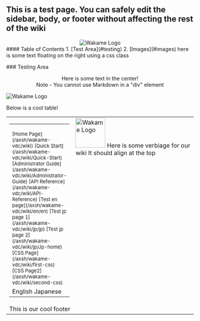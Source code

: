 ## This is a test page. You can safely edit the sidebar, body, or footer without affecting the rest of the wiki
<div align="center">
<img src="http://sphughes.github.io/wakame-vdc/img/wakame-logo-105.png" alt="Wakame Logo" />
</div>
#### Table of Contents
1. [Test Area](#testing)
2. [Images](#images)
<span class="float-right">here is some text floating on the right using a css class</span>  
<p>
<a name="testing" />
### Testing Area

<div align="center">
Here is some text in the center! <br />
Note - You cannot use Markdown in a "div" element
</div>

![Wakame Logo](http://sphughes.github.io/wakame-vdc/img/wakame-logo-140.png)


Below is a cool table!


<span><table border="0" cellpadding="0" width="100%" height="100%"><tr><td width="150px"><table border="0" cellpadding="0" width="100%"><tr><td width="180px">
<!-- START OF MENU-->
<font size=2>
[Home Page](/axsh/wakame-vdc/wiki)  
[Quick Start](/axsh/wakame-vdc/wiki/Quick-Start)  
[Administrator Guide](/axsh/wakame-vdc/wiki/Administrator-Guide)  
[API Reference](/axsh/wakame-vdc/wiki/API-Reference)  
[Test en page](/axsh/wakame-vdc/wiki/en/en)  
[Test jp page 1](/axsh/wakame-vdc/wiki/jp/jp)  
[Test jp page 2](/axsh/wakame-vdc/wiki/jp/Jp-home)  
[CSS Page](/axsh/wakame-vdc/wiki/first-css)  
[CSS Page2](/axsh/wakame-vdc/wiki/second-css)  
</font>
<!-- END OF MENU--> 
</td></tr><tr><td>
<!-- START OF LANGUAGES--> 
English  
Japanese
<!-- START OF LANGUAGES-->
</td></tr></table></td><td valign="top">
<!-- START OF CONTENT-->
<span class="float-right"><img src="/axsh/wakame-vdc/wiki/images/wakame-logo.png" alt="Wakame Logo" width="80" height="80" /></span>   
Here is some verbiage for our wiki  
It should align at the top  
<!-- END OF CONTENT -->
</td></tr><tr><td colspan="2">
<!-- START OF FOOTER--> 
This is our cool footer
<!-- END OF FOOTER--> 
</td></tr></table></span>
<div align="center">
<a name="images" />
## Images
![Wakame Logo 18px](http://sphughes.github.io/wakame-vdc/img/wakame-logo-18.png) 
![Wakame Logo 35px](http://sphughes.github.io/wakame-vdc/img/wakame-logo-35.png)  
![Wakame Logo 70px](http://sphughes.github.io/wakame-vdc/img/wakame-logo-70.png)  
![Wakame Logo 105px](http://sphughes.github.io/wakame-vdc/img/wakame-logo-105.png)  
![Wakame Logo 140px](http://sphughes.github.io/wakame-vdc/img/wakame-logo-140.png)  
![Wakame Logo 210px](http://sphughes.github.io/wakame-vdc/img/wakame-logo-210.png)  
![Wakame Logo 420px](http://sphughes.github.io/wakame-vdc/img/wakame-logo.png)